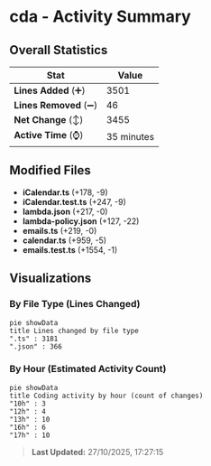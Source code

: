 # cda - Activity Summary 

## Overall Statistics

| Stat                   | Value                                                             |
| ---------------------- | ----------------------------------------------------------------- |
| **Lines Added** (➕)   | 3501                                          |
| **Lines Removed** (➖) | 46                                        |
| **Net Change** (↕)    | 3455                |
| **Active Time** (⌚)   | 35 minutes |


## Modified Files
- **iCalendar.ts** (+178, -9)
- **iCalendar.test.ts** (+247, -9)
- **lambda.json** (+217, -0)
- **lambda-policy.json** (+127, -22)
- **emails.ts** (+219, -0)
- **calendar.ts** (+959, -5)
- **emails.test.ts** (+1554, -1)

## Visualizations

### By File Type (Lines Changed)

```mermaid
pie showData
title Lines changed by file type
".ts" : 3181
".json" : 366
```

### By Hour (Estimated Activity Count)

```mermaid
pie showData
title Coding activity by hour (count of changes)
"10h" : 3
"12h" : 4
"13h" : 10
"16h" : 6
"17h" : 10
```


> **Last Updated:** 27/10/2025, 17:27:15